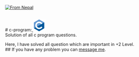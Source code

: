 <p align="left">
<a href="#"><img title="From Nepal" src="https://img.shields.io/badge/From%20-Nepal-red?colorA=%23ff0000&colorB=%23301f5b&style=for-the-badge"></a>
</p><br>
# c-program:<a href="https://www.cprogramming.com/" target="_blank" rel="noreferrer"> <img src="https://raw.githubusercontent.com/devicons/devicon/master/icons/c/c-original.svg" alt="c" width="40" height="40"/> </a><br>
<p1>Solution of all c program questions.</p>
<p1>Here, I have solved all question which are important in +2 Level.</p1><br>
## If you have any problem you can <a href="https://www.facebook.com/beatboxer.aryan">message me</a>.
